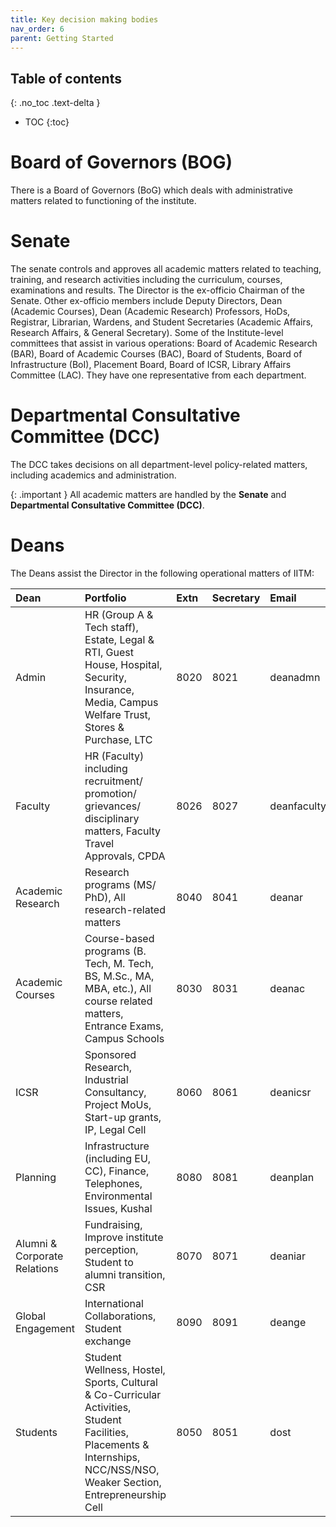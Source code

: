 ```yaml
---
title: Key decision making bodies
nav_order: 6
parent: Getting Started
---
```


## Table of contents
{: .no_toc .text-delta } 
* TOC
{:toc}

# Board of Governors (**BOG**)
There is a Board of Governors (BoG) which deals with administrative matters related to functioning of the institute. 



# Senate 
The senate controls and approves all academic matters related to teaching, training, and research activities including the curriculum, courses, examinations and results.
The Director is the ex-officio Chairman of the Senate. 
Other ex-officio members include Deputy Directors, Dean (Academic Courses), Dean (Academic Research) Professors, HoDs, Registrar, Librarian, Wardens, and Student Secretaries (Academic Affairs, Research Affairs, & General Secretary).
Some of the Institute-level committees that assist in various operations: Board of Academic Research (BAR), Board of Academic Courses (BAC), Board of Students, Board of Infrastructure (BoI), Placement Board, Board of ICSR, Library Affairs Committee (LAC).
They have one representative from each department.

# Departmental Consultative Committee **(DCC)** 
The DCC takes decisions on all department-level policy-related matters, including academics and administration.

{: .important } 
All academic matters are handled by the **Senate** and **Departmental Consultative Committee (DCC)**.

# Deans

The Deans assist the Director in the following operational matters of IITM:

| Dean | Portfolio | Extn | Secretary | Email | Location                                      |
| :---- | :---- | :---- | :---- | :---- |:----------------------------------------------|
| Admin | HR (Group A & Tech staff), Estate, Legal & RTI, Guest House, Hospital, Security, Insurance, Media, Campus Welfare Trust, Stores & Purchase, LTC | 8020 | 8021 | deanadmn | 2<sup>nd</sup> floor, Admin Block             |
| Faculty | HR (Faculty) including recruitment/ promotion/ grievances/ disciplinary matters, Faculty Travel Approvals, CPDA | 8026 | 8027 | deanfaculty | 2<sup>nd</sup> floor, Admin Block             |
| Academic Research | Research programs (MS/ PhD), All research-related matters  | 8040 | 8041 | deanar | 4<sup>th</sup> floor, Admin Block             |
| Academic Courses | Course-based programs (B. Tech, M. Tech, BS, M.Sc., MA, MBA, etc.),   All course related matters, Entrance Exams, Campus Schools | 8030 | 8031 | deanac | 4<sup>th</sup> floor, Admin Building          |
| ICSR | Sponsored Research, Industrial Consultancy, Project MoUs, Start-up grants, IP, Legal Cell | 8060 | 8061 | deanicsr | 1<sup>st</sup> floor, ICSR                    |
| Planning | Infrastructure (including EU, CC), Finance, Telephones, Environmental Issues, Kushal | 8080 | 8081 | deanplan  | 3<sup>rd</sup> floor, Admin Block             |
| Alumni & Corporate Relations | Fundraising, Improve institute perception, Student to alumni transition, CSR | 8070 | 8071 | deaniar | 2<sup>nd</sup> Floor, ICSR                    |
| Global Engagement | International Collaborations, Student exchange | 8090 | 8091 | deange | Innovation Centre                             |
| Students | Student Wellness, Hostel, Sports, Cultural & Co-Curricular Activities, Student Facilities, Placements & Internships, NCC/NSS/NSO, Weaker Section, Entrepreneurship Cell | 8050 | 8051 | dost | DOST Office building                          |